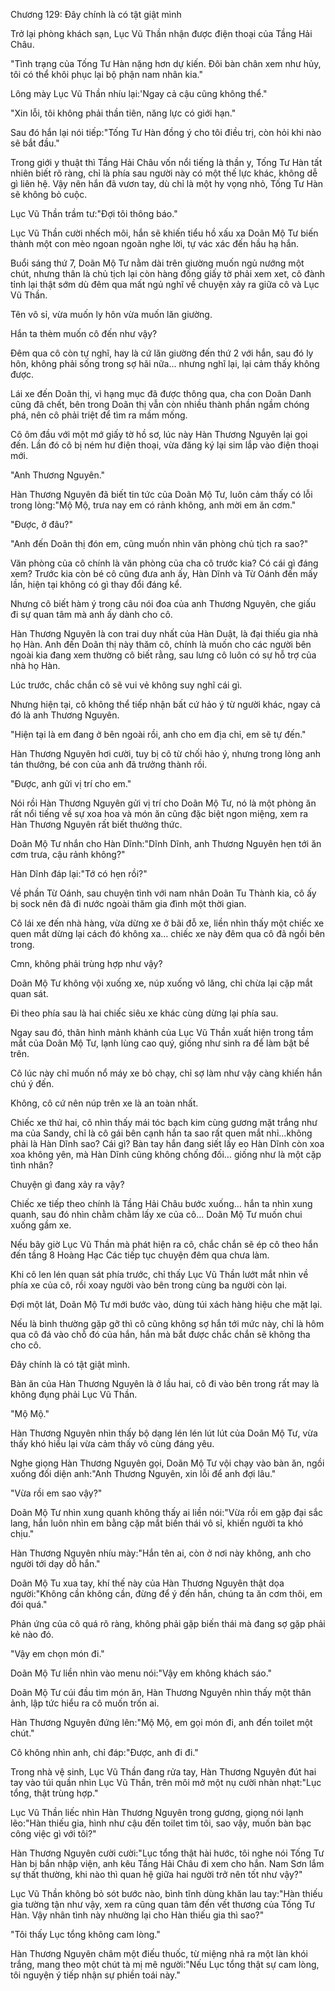 




Chương 129: Đây chính là có tật giật mình


Trở lại phòng khách sạn, Lục Vũ Thần nhận được điện thoại của Tầng Hải Châu.

"Tình trạng của Tống Tư Hàn nặng hơn dự kiến. Đôi bàn chân xem như hủy, tôi có thể khôi phục lại bộ phận nam nhân kia."

Lông mày Lục Vũ Thần nhíu lại:'Ngay cả cậu cũng không thể."

"Xin lỗi, tôi không phải thần tiên, năng lực có giới hạn."

Sau đó hắn lại nói tiếp:"Tống Tư Hàn đồng ý cho tôi điều trị, còn hỏi khi nào sẽ bắt đầu."

Trong giới y thuật thì Tầng Hải Châu vốn nổi tiếng là thần y, Tống Tư Hàn tất nhiên biết rõ ràng, chỉ là phía sau người này có một thế lực khác, không dễ gì liên hệ. Vậy nên hắn đã vươn tay, dù chỉ là một hy vọng nhỏ, Tống Tư Hàn sẽ không bỏ cuộc.

Lục Vũ Thần trầm tư:"Đợi tôi thông báo."

Lục Vũ Thần cười nhếch môi, hắn sẽ khiến tiểu hồ xấu xa Doãn Mộ Tư biến thành một con mèo ngoan ngoãn nghe lời, tự vác xác đến hầu hạ hắn.

Buổi sáng thứ 7, Doãn Mộ Tư nằm dài trên giường muốn ngủ nướng một chút, nhưng thân là chủ tịch lại còn hàng đống giấy tờ phải xem xet, cô đành tỉnh lại thật sớm dù đêm qua mất ngủ nghĩ về chuyện xảy ra giữa cô và Lục Vũ Thần.

Tên vô sỉ, vừa muốn ly hôn vừa muốn lăn giường.

Hắn ta thèm muốn cô đến như vậy?

Đêm qua cô còn tự nghĩ, hay là cứ lăn giường đến thứ 2 với hắn, sau đó ly hôn, không phải sống trong sợ hãi nữa… nhưng nghĩ lại, lại cảm thấy không được.

Lái xe đến Doãn thị, vì hạng mục đã được thông qua, cha con Doãn Danh cũng đã chết, bên trong Doãn thị vẫn còn nhiều thành phần ngầm chóng phá, nên cô phải triệt để tìm ra mầm mống.



Cô ôm đầu với một mớ giấy tờ hồ sơ, lúc này Hàn Thương Nguyên lại gọi đến. Lần đó cô bị ném hư điện thoại, vừa đăng ký lại sim lắp vào điện thoại mới.

"Anh Thương Nguyên."

Hàn Thương Nguyên đã biết tin tức của Doãn Mộ Tư, luôn cảm thấy có lỗi trong lòng:"Mộ Mộ, trưa nay em có rảnh không, anh mời em ăn cơm."

"Được, ở đâu?"

"Anh đến Doãn thị đón em, cũng muốn nhìn văn phòng chủ tịch ra sao?"

Văn phòng của cô chính là văn phòng của cha cô trước kia? Có cái gì đáng xem? Trước kia còn bé cô cũng đưa anh ấy, Hàn Dĩnh và Từ Oánh đến mấy lần, hiện tại không có gì thay đổi đáng kể.

Nhưng cô biết hàm ý trong câu nói đoa của anh Thương Nguyên, che giấu đi sự quan tâm mà anh ấy dành cho cô.

Hàn Thương Nguyên là con trai duy nhất của Hàn Duật, là đại thiếu gia nhà họ Hàn. Anh đến Doãn thị này thăm cô, chính là muốn cho các người bên ngoài kia đang xem thường cô biết rằng, sau lưng cô luôn có sự hỗ trợ của nhà họ Hàn.

Lúc trước, chắc chắn cô sẽ vui vẻ không suy nghĩ cái gì.

Nhưng hiện tại, cô không thể tiếp nhận bất cứ hảo ý từ người khác, ngay cả đó là anh Thương Nguyên.

"Hiện tại là em đang ở bên ngoài rồi, anh cho em địa chỉ, em sẽ tự đến."

Hàn Thương Nguyên hơi cười, tuy bị cô từ chối hảo ý, nhưng trong lòng anh tán thưởng, bé con của anh đã trưởng thành rồi.

"Được, anh gửi vị trí cho em."

Nói rồi Hàn Thương Nguyên gửi vị trí cho Doãn Mộ Tư, nó là một phòng ăn rất nổi tiếng về sự xoa hoa và món ăn cũng đặc biệt ngon miệng, xem ra Hàn Thương Nguyên rất biết thưởng thức.

Doãn Mộ Tư nhắn cho Hàn Dĩnh:"Dĩnh Dĩnh, anh Thương Nguyên hẹn tới ăn cơm trưa, cậu rảnh không?"

Hàn Dĩnh đáp lại:"Tớ có hẹn rồi?"

Về phần Từ Oánh, sau chuyện tình với nam nhân Doãn Tu Thành kia, cô ấy bị sock nên đã đi nước ngoài thăm gia đình một thời gian.

Cô lái xe đến nhà hàng, vừa dừng xe ở bãi đỗ xe, liền nhìn thấy một chiếc xe quen mắt dừng lại cách đó không xa… chiếc xe này đêm qua cô đã ngồi bên trong.

Cmn, không phải trùng hợp như vậy?

Doãn Mộ Tư không vội xuống xe, núp xuống vô lăng, chỉ chừa lại cặp mắt quan sát.



Đi theo phía sau là hai chiếc siêu xe khác cùng dừng lại phía sau.

Ngay sau đó, thân hình mảnh khảnh của Lục Vũ Thần xuất hiện trong tầm mắt của Doãn Mộ Tư, lạnh lùng cao quý, giống như sinh ra để làm bật bề trên.

Cô lúc này chỉ muốn nổ máy xe bỏ chạy, chỉ sợ làm như vậy càng khiến hắn chú ý đến.

Không, cô cứ nên núp trên xe là an toàn nhất.

Chiếc xe thứ hai, cô nhìn thấy mái tóc bạch kim cùng gương mặt trắng như ma của Sandy, chỉ là cô gái bên cạnh hắn ta sao rất quen mắt nhỉ…không phải là Hàn Dĩnh sao? Cái gì? Bàn tay hắn đang siết lấy eo Hàn Dĩnh còn xoa xoa không yên, mà Hàn Dĩnh cũng không chống đối… giống như là một cặp tình nhân?

Chuyện gì đang xảy ra vậy?

Chiếc xe tiếp theo chính là Tầng Hải Châu bước xuống… hắn ta nhìn xung quanh, sau đó nhìn chằm chằm lấy xe của cô… Doãn Mộ Tư muốn chui xuống gầm xe.

Nếu bây giờ Lục Vũ Thần mà phát hiện ra cô, chắc chắn sẽ ép cô theo hắn đến tầng 8 Hoàng Hạc Các tiếp tục chuyện đêm qua chưa làm.

Khi cô len lén quan sát phía trước, chỉ thấy Lục Vũ Thần lướt mắt nhìn về phía xe của cô, rồi xoay người vào bên trong cùng ba người còn lại.

Đợi một lát, Doãn Mộ Tư mới bước vào, dùng túi xách hàng hiệu che mặt lại.

Nếu là bình thường gặp gỡ thì cô cũng không sợ hắn tới mức này, chỉ là hôm qua cô đá vào chỗ đó của hắn, hắn mà bắt được chắc chắn sẽ không tha cho cô.

Đây chính là có tật giật mình.

Bàn ăn của Hàn Thương Nguyên là ở lầu hai, cô đi vào bên trong rất may là không đụng phải Lục Vũ Thần.

"Mộ Mộ."

Hàn Thương Nguyên nhìn thấy bộ dạng lén lén lút lút của Doãn Mộ Tư, vừa thấy khó hiểu lại vừa cảm thấy vô cùng đáng yêu.

Nghe giọng Hàn Thương Nguyên gọi, Doãn Mộ Tư vội chạy vào bàn ăn, ngồi xuống đối diện anh:"Anh Thương Nguyên, xin lỗi để anh đợi lâu."

"Vừa rồi em sao vậy?"

Doãn Mộ Tư nhìn xung quanh không thấy ai liền nói:"Vừa rồi em gặp đại sắc lang, hắn luôn nhìn em bằng cặp mắt biến thái vô sỉ, khiến người ta khó chịu."

Hàn Thương Nguyên nhíu mày:"Hắn tên ai, còn ở nơi này không, anh cho người tới dạy dỗ hắn."



Doãn Mộ Tu xua tay, khí thế này của Hàn Thương Nguyên thật dọa người:"Không cần không cần, đừng để ý đến hắn, chúng ta ăn cơm thôi, em đói quá."

Phản ứng của cô quá rõ ràng, không phải gặp biến thái mà đang sợ gặp phải kẻ nào đó.

"Vậy em chọn món đi."

Doãn Mộ Tư liền nhìn vào menu nói:"Vậy em không khách sáo."

Doãn Mộ Tư cúi đầu tìm món ăn, Hàn Thương Nguyên nhìn thấy một thân ảnh, lập tức hiểu ra cô muốn trốn ai.

Hàn Thương Nguyên đứng lên:"Mộ Mộ, em gọi món đi, anh đến toilet một chút."

Cô không nhìn anh, chỉ đáp:"Được, anh đi đi."

Trong nhà vệ sinh, Lục Vũ Thần đang rửa tay, Hàn Thương Nguyên đút hai tay vào túi quần nhìn Lục Vũ Thần, trên môi mở một nụ cười nhàn nhạt:"Lục tổng, thật trùng hợp."

Lục Vũ Thần liếc nhìn Hàn Thương Nguyên trong gương, giọng nói lạnh lẽo:"Hàn thiếu gia, hình như cậu đến toilet tìm tôi, sao vậy, muốn bàn bạc công việc gì với tôi?"

Hàn Thương Nguyên cười cười:"Lục tổng thật hài hước, tôi nghe nói Tống Tư Hàn bị bắn nhập viện, anh kêu Tầng Hải Châu đi xem cho hắn. Nam Sơn lắm sự thất thường, khi nào thì quan hệ giữa hai người trở nên tốt như vậy?"

Lục Vũ Thần không bỏ sót bước nào, bình tĩnh dùng khăn lau tay:"Hàn thiếu gia tường tận như vậy, xem ra cũng quan tâm đến vết thương của Tống Tư Hàn. Vậy nhân tình này nhường lại cho Hàn thiếu gia thì sao?"

"Tôi thấy Lục tổng không cam lòng."

Hàn Thương Nguyên châm một điếu thuốc, từ miệng nhả ra một làn khói trắng, mang theo một chút tà mị mê người:"Nếu Lục tổng thật sự cam lòng, tôi nguyện ý tiếp nhận sự phiền toái này."




